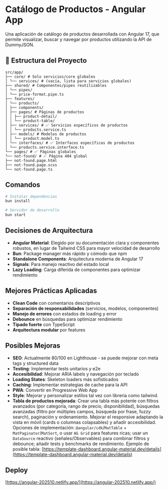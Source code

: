 # Catálogo de Productos - Angular App

Una aplicación de catálogo de productos desarrollada con Angular 17, que permite visualizar, buscar y navegar por productos utilizando la API de DummyJSON.

## 📁 Estructura del Proyecto

```mkd
src/app/
├── core/ # Solo servicios/core globales
│ └── services/ # (vacía, lista para servicios globales)
├── shared/ # Componentes/pipes reutilizables
│ └── pipes/
│ └── price-format.pipe.ts
├── features/
│ └── products/
│ ├── components/  
│ ├── pages/ # Páginas de productos
│ │ ├── product-detail/
│ │ └── product-table/
│ ├── services/ # ✅ Servicios específicos de productos
│ │ └── products.service.ts
│ ├── models/ # Modelos de productos
│ │ └── product.model.ts
│ └── interfaces/ # ✅ Interfaces específicas de productos
│ └── products.service.interface.ts
└── pages/ # ✅ Páginas globales
└── not-found/ # ✅ Página 404 global
├── not-found.page.html
├── not-found.page.scss
└── not-found.page.ts
```

## Comandos

```bash
# Instalar dependencias
bun install

# Servidor de desarrollo
bun start

```

## Decisiones de Arquitectura

- **Angular Material**: Elegido por su documentación clara y componentes robustos, en lugar de Tailwind CSS para mayor velocidad de desarrollo
- **Bun**: Package manager más rápido y cómodo que npm
- **Standalone Components**: Arquitectura moderna de Angular 17
- **Signals**: Para manejo reactivo del estado local
- **Lazy Loading**: Carga diferida de componentes para optimizar rendimiento

## Mejores Prácticas Aplicadas

- **Clean Code** con comentarios descriptivos
- **Separación de responsabilidades** (servicios, modelos, componentes)
- **Manejo de errores** con estados de loading y error
- **Debounce** en búsquedas para optimizar rendimiento
- **Tipado fuerte** con TypeScript
- **Arquitectura modular** por features

## Posibles Mejoras

- **SEO**: Actualmente 80/100 en Lighthouse - se puede mejorar con meta tags y structured data
- **Testing**: Implementar tests unitarios y e2e
- **Accesibilidad**: Mejorar ARIA labels y navegación por teclado
- **Loading States**: Skeleton loaders más sofisticados
- **Caching**: Implementar estrategias de cache para la API
- **PWA**: Convertir en Progressive Web App
- **Style**: Mejorar y personalizar estilos tal vez con librería como tailwind.
- **Tabla de productos mejorada**: Crear una tabla más potente con filtros avanzados (por categoría, rango de precio, disponibilidad), búsquedas avanzadas (filtro por múltiples campos, búsqueda por frase, fuzzy search), paginación y ordenamiento. Mejorar el responsive adaptando la vista en móvil (cards o columnas colapsables) y añadir accesibilidad. Opciones de implementación: `@angular/cdk`/`MatTable` + `MatPaginator`/`MatSort`, o usar `AG Grid` para features ricas; usar un `DataSource` reactivo (señales/Observables) para combinar filtros y debounce; añadir tests y benchmarks de rendimiento. Ejemplo de posible tabla: [https://template-dashboard.angular-material.dev/details](https://template-dashboard.angular-material.dev/details)

## Deploy

[https://angular-202510.netlify.app/](https://angular-202510.netlify.app/)
